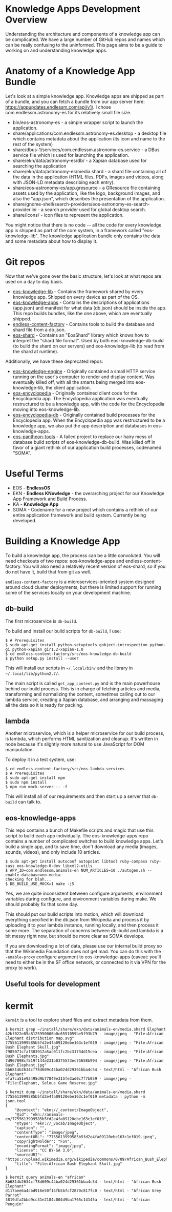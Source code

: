 # Knowledge Apps Development Overview

Understanding the architecture and components of a knowledge app can be complicated. We
have a large number of GitHub repos and names which can be really confusing to the
uninformed. This page aims to be a guide to working on and understanding knowledge apps.

# Anatomy of a Knowledge App Bundle

Let's look at a simple knowledge app. Knowledge apps are shipped as part of a bundle, and
you can fetch a bundle from our app server here:
https://appupdates.endlessm.com/api/v1/. I chose com.endlessm.astronomy-es for its
relatively small file size.

 * bin/eos-astronomy-es - a simple wrapper script to launch the application.
 * share/applications/com.endlessm.astronomy-es.desktop - a desktop file which contains
   metadata about the application (its icon and name to the rest of the system)
 * share/dbus-1/services/com.endlessm.astronomy-es.service - a DBus service file which is
   used for launching the application.
 * share/ekn/data/astronomy-es/db/ - a Xapian database used for searching the application
 * share/ekn/data/astronomy-es/media.shard - a shard file containing all of the data in
   the application (HTML files, PDFs, images and videos, along with JSON-LD metadata
   describing each entry).
 * share/eos-astronomy-es/app.gresource - a GResource file containing assets used by the
   application, like the logo, background images, and also the "app.json", which describes
   the presentation of the application.
 * share/gnome-shell/search-providers/eos-astronomy-es-search-provider.ini - a search
   provider used for global desktop search.
 * share/icons/ - icon files to represent the application.

You might notice that there is no code -- all the code for every knowledge app is shipped
as part of the core system, in a framework called "eos-knowledge-lib". The knowledge
application bundle only contains the data and some metadata about how to display it.

# Git repos

Now that we've gone over the basic structure, let's look at what repos are used on a day
to day basis.

 * [eos-knowledge-lib](https://github.com/endlessm/eos-knowledge-lib) - Contains the
   framework shared by every knowledge app. Shipped on every device as part of the OS.
 * [eos-knowledge-apps](https://github.com/endlessm/eos-knowledge-apps/) - Contains the
   descriptions of applications (app.json) and manifest for what data (db.json) should be
   inside the app. This repo builds bundles, like the one above, which are eventually
   shipped.
 * [endless-content-factory](https://github.com/endlessm/endless-content-factory) - Contains
   tools to build the database and shard file from a db.json.
 * [eos-shard](https://github.com/endlessm/eos-shard) - Contains an "EosShard" library
   which knows how to interpret the "shard file format". Used by both
   eos-knowledge-db-build (to build the shard on our servers) and eos-knowledge-lib (to
   read from the shard at runtime).

Additionally, we have these deprecated repos:

 * [eos-knowledge-engine](http://github.com/endlessm/eos-knowledge-engine) - Originally
   contained a small HTTP service running on the user's computer to render and display
   content. Was eventually killed off, with all the smarts being merged into
   eos-knowledge-lib, the client application.
 * [eos-encyclopedia](https://github.com/endlessm/eos-encyclopedia) - Originally contained
   client code for the Encyclopedia app. The Encyclopedia application was eventually
   restructured to be a knowledge app, with the code for the Encyclopedia moving into
   eos-knowledge-lib.
 * [eos-encyclopedia-db](https://github.com/endlessm/eos-encyclopedia-db) - Originally
   contained build processes for the Encyclopedia app. When the Encyclopedia app was
   restructured to be a knowledge app, we also put the app description and databases in
   eos-knowledge-apps.
 * [eos-pantheon-tools](https://github.com/endlessm/eos-pantheon-tools) - A failed project
   to replace our hairy mess of database build scripts of eos-knowledge-db-build. Was
   killed off in favor of a giant rethink of our application build processes, codenamed
   "SOMA".

# Useful Terms

 * EOS - **EndlessOS**
 * EKN - **Endless KNowledge** - the overarching project for our Knowledge App Framework
   and Build Process.
 * KA - **Knowledge App**
 * SOMA - Codename for a new project which contains a rethink of our entire application
   framework and build system. Currently being developed.

# Building a Knowledge App

To build a knowledge app, the process can be a little convoluted. You will need checkouts
of two repos: eos-knowledge-apps and endless-content-factory. You will also need a relatively
recent version of eos-shard, so if you do not have it, build that from git as well.

`endless-content-factory` is a microservices-oriented system designed around cloud cluster
deployments, but there is limited support for running some of the services locally on your
development machine.

## db-build

The first microservice is `db-build`.

To build and install our build scripts for `db-build`, I use:

```
$ # Prerequisites
$ sudo apt-get install python-setuptools gobject-introspection python-gi python-xapian gir1.2-xapian-1.0
$ cd endless-content-factory/src/eos-knowledge-db-build
$ python setup.py install --user
```

This will install our scripts in `~/.local/bin/` and the library in
`~/.local/lib/python2.7/`.

The main script is called `get_app_content.py` and is the main powerhouse
behind our build process. This is in charge of fetching articles and
media, transforming and normalizing the content, sometimes calling out
to our lambda service, creating a Xapian database, and arranging and
massaging all the data so it is ready for packing.

## lambda

Another microservice, which is a helper microservice for our build process, is
lambda, which performs HTML sanitization and cleanup. It's written in node
because it's slightly more natural to use JavaScript for DOM manipulation.

To deploy it in a test system, use:

```
$ cd endless-content-factory/src/eos-lambda-services
$ # Prerequisites
$ sudo apt-get install npm
$ sudo npm install
$ npm run mock-server -- -f
```

This will install all of our requirements and then start up a server that
`db-build` can talk to.

## eos-knowledge-apps

This repo contains a bunch of Makefile scripts and magic that use this
script to build each app individually. The eos-knowledge-apps repo
contains a number of complicated switches to build knowledge
apps. Let's build a single app, and to save time, don't download any
media (images, sounds, videos), and only include 10 articles.

```
$ sudo apt-get install autoconf autopoint libtool ruby-compass ruby-sass eos-knowledge-0-dev libxml2-utils
$ APP_ID=com.endlessm.animals-en NUM_ARTICLES=10 ./autogen.sh --enable-database=no-media
checking for blah...
$ DB_BUILD_USE_MOCK=1 make -j5
```

Yes, we are quite inconsistent between configure arguments,
environment variables during configure, and environment variables
during make. We should probably fix that some day.

This should put our build scripts into motion, which will download
everything specified in the db.json from Wikipedia and process it by
uploading it to your lambda instance, running locally, and then
process it some more. The separation of concerns between db-build and
lambda is a bit messy right now, but should be more clear as SOMA
develops.

If you are downloading a lot of data, please use our internal build
proxy so that the Wikimedia Foundation does not get mad. You can do
this with the `--enable-proxy` configure argument to
eos-knowledge-apps (caveat: you'll need to either be in the SF office
network, or connected to it via VPN for the proxy to work).

## Useful tools for development

# kermit
`kermit` is a tool to explore shard files and extract metadata from them.

```
$ kermit grep ~/install/share/ekn/data/animals-en/media.shard Elephant
42bf022e85a8125950006b0c6551059be5f93b79 - image/jpeg - "File:African Elephant distribution map.svg"
7755613999585b5fd2e4fa09120ebe163c1ef019 - image/jpeg - "File:African Bush Elephant Skull.jpg"
7985071cfaf383912a5ac011fc2bc31734d15cea - image/jpeg - "File:African Bush Elephants.jpg"
7d967898cf519f144e231b0375573ec75658b994 - image/jpeg - "File:African Bush Elephant.jpg"
8b6814b2634cf78d609c44ba024d29361bba4c54 - text/html - "African Bush Elephant"
efa7ca51e93495d9b77849e315fe3ad0c7f7b059 - image/jpeg - "File:Elephant, Selous Game Reserve.jpg"

$ kermit dump ~/install/share/ekn/data/animals-en/media.shard 7755613999585b5fd2e4fa09120ebe163c1ef019 metadata | python -m json.tool
{
    "@context": "ekn://_context/ImageObject",
    "@id": "ekn://animals-en/7755613999585b5fd2e4fa09120ebe163c1ef019",
    "@type": "ekn://_vocab/ImageObject",
    "caption": "",
    "contentType": "image/jpeg",
    "contentURL": "7755613999585b5fd2e4fa09120ebe163c1ef019.jpeg",
    "copyrightHolder": "FSV",
    "encodingFormat": "image/jpeg",
    "license": "CC BY-SA 3.0",
    "sourceURI": "https://upload.wikimedia.org/wikipedia/commons/0/09/African_Bush_Elephant_Skull.jpg",
    "title": "File:African Bush Elephant Skull.jpg"
}

$ kermit query animals-en "african"
8b6814b2634cf78d609c44ba024d29361bba4c54 - text/html - "African Bush Elephant"
d117aee6a4cbd916e50f14fb5bfcf2870c817fc0 - text/html - "African Grey Parrot"
3819dfa2bbd9cc31e2184c004d9ba1765c14145a - text/html - "African Penguin"
```
